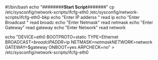 #!/bin/bash
echo "########******Start Script******#######"
cp /etc/sysconfig/network-scripts/ifcfg-eth0 /etc/sysconfig/network-scripts/ifcfg-eth0-bkp
echo "Enter IP adderss "
read ip
echo "Enter Broadcast "
read broadc
echo "Enter Netmask"
read netmask
echo "Enter Gateway"
read gateway
echo "Enter Network"
read network

echo "DEVICE=eth0
BOOTPROTO=static
TYPE=Ethernet
BROADCAST=$broadc
IPADDR=$ip
NETMASK=$netmask
NETWORK=$network
GATEWAY=$gateway
ONBOOT=yes
ARPCHECK=no" > /etc/sysconfig/network-scripts/ifcfg-eth0

